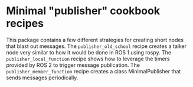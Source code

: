 # Minimal "publisher" cookbook recipes

This package contains a few different strategies for creating short nodes that blast out messages.
The `publisher_old_school` recipe creates a talker node very similar to how it would be done in ROS 1 using rospy.
The `publisher_local_function` recipe shows how to leverage the timers provided by ROS 2 to trigger message publication.
The `publisher_member_function` recipe creates a class MinimalPublisher that sends messages periodically.
